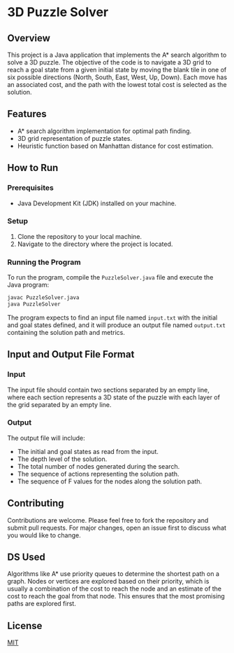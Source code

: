 # 3D Puzzle Solver

## Overview
This project is a Java application that implements the A* search algorithm to solve a 3D puzzle. 
The objective of the code is to navigate a 3D grid to reach a goal state from a given initial state 
by moving the blank tile in one of six possible directions (North, South, East, West, Up, Down). 
Each move has an associated cost, and the path with the lowest total cost is selected as the solution.

## Features
- A* search algorithm implementation for optimal path finding.
- 3D grid representation of puzzle states.
- Heuristic function based on Manhattan distance for cost estimation.

## How to Run

### Prerequisites
- Java Development Kit (JDK) installed on your machine.

### Setup
1. Clone the repository to your local machine.
2. Navigate to the directory where the project is located.

### Running the Program
To run the program, compile the `PuzzleSolver.java` file and execute the Java program:

```bash
javac PuzzleSolver.java
java PuzzleSolver
```

The program expects to find an input file named `input.txt` with the initial and goal states defined, 
and it will produce an output file named `output.txt` containing the solution path and metrics.

## Input and Output File Format

### Input
The input file should contain two sections separated by an empty line, where each section represents 
a 3D state of the puzzle with each layer of the grid separated by an empty line.

### Output
The output file will include:
- The initial and goal states as read from the input.
- The depth level of the solution.
- The total number of nodes generated during the search.
- The sequence of actions representing the solution path.
- The sequence of F values for the nodes along the solution path.

## Contributing
Contributions are welcome. Please feel free to fork the repository and submit pull requests. 
For major changes, open an issue first to discuss what you would like to change.

## DS Used
Algorithms like A* use priority queues to determine the shortest path on a graph. Nodes or vertices 
are explored based on their priority, which is usually a combination of the cost to reach the node and 
an estimate of the cost to reach the goal from that node. This ensures that the most promising paths are explored first.

## License
[MIT](https://choosealicense.com/licenses/mit/)
